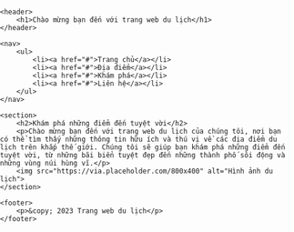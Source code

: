 <!DOCTYPE html>
<html>
<head>
    <title>Trang web du lịch đơn giản</title>
    <style>
        body {
            font-family: sans-serif;
            margin: 0;
            padding: 0;
        }
        header {
            background-color: #f0f0f0;
            padding: 20px;
            text-align: center;
        }
        h1 {
            margin-top: 0;
        }
        nav {
            background-color: #333;
            color: white;
            padding: 10px;
        }
        nav ul {
            list-style: none;
            margin: 0;
            padding: 0;
            text-align: center;
        }
        nav li {
            display: inline;
            margin: 0 10px;
        }
        nav a {
            color: white;
            text-decoration: none;
        }
        section {
            padding: 20px;
        }
        footer {
            background-color: #333;
            color: white;
            padding: 10px;
            text-align: center;
        }
    </style>
</head>
<body>

    <header>
        <h1>Chào mừng bạn đến với trang web du lịch</h1>
    </header>

    <nav>
        <ul>
            <li><a href="#">Trang chủ</a></li>
            <li><a href="#">Địa điểm</a></li>
            <li><a href="#">Khám phá</a></li>
            <li><a href="#">Liên hệ</a></li>
        </ul>
    </nav>

    <section>
        <h2>Khám phá những điểm đến tuyệt vời</h2>
        <p>Chào mừng bạn đến với trang web du lịch của chúng tôi, nơi bạn có thể tìm thấy những thông tin hữu ích và thú vị về các địa điểm du lịch trên khắp thế giới. Chúng tôi sẽ giúp bạn khám phá những điểm đến tuyệt vời, từ những bãi biển tuyệt đẹp đến những thành phố sôi động và những vùng núi hùng vĩ.</p>
        <img src="https://via.placeholder.com/800x400" alt="Hình ảnh du lịch">
    </section>

    <footer>
        <p>&copy; 2023 Trang web du lịch</p>
    </footer>

</body>
</html>
